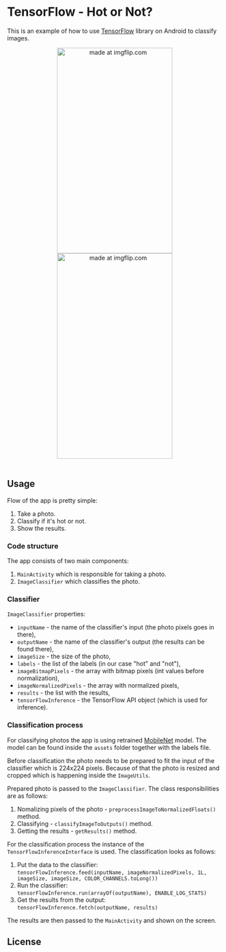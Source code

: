 # TensorFlow - Hot or Not?
This is an example of how to use [TensorFlow](https://www.tensorflow.org/) library on Android to classify images.

<div align="center">
<a href="https://imgflip.com/i/257ush"><img width="270" height="480" src="https://i.imgflip.com/257ush.jpg" title="made at imgflip.com"/></a>
<a href="https://imgflip.com/i/257uv9"><img width="270" height="480" src="https://i.imgflip.com/257uv9.jpg" title="made at imgflip.com"/></a>
</div>

<br/>

## Usage

Flow of the app is pretty simple:
1. Take a photo.
2. Classify if it's hot or not.
3. Show the results.

### Code structure

The app consists of two main components:
1. `MainActivity` which is responsible for taking a photo.
2. `ImageClassifier` which classifies the photo.

### Classifier

`ImageClassifier` properties:
- `inputName` - the name of the classifier's input (the photo pixels goes in there),
- `outputName` - the name of the classifier's output (the results can be found there),
- `imageSize` - the size of the photo,
- `labels` - the list of the labels (in our case "hot" and "not"),
- `imageBitmapPixels` - the array with bitmap pixels (int values before normalization),
- `imageNormalizedPixels` - the array with normalized pixels,
- `results` - the list with the results,
- `tensorFlowInference` - the TensorFlow API object (which is used for inference).

### Classification process

For classifying photos the app is using retrained [MobileNet](https://github.com/tensorflow/models/blob/master/research/slim/nets/mobilenet_v1.md) model. The model can be found inside the `assets` folder together with the labels file.

Before classification the photo needs to be prepared to fit the input of the classifier which is 224x224 pixels. Because of that the photo is resized and cropped which is happening inside the `ImageUtils`.

Prepared photo is passed to the `ImageClassifier`. The class responsibilities are as follows:
1. Nomalizing pixels of the photo - `preprocessImageToNormalizedFloats()` method.
2. Classifying - `classifyImageToOutputs()` method.
3. Getting the results - `getResults()` method.

For the classification process the instance of the `TensorFlowInferenceInterface` is used. The classification looks as follows:
1. Put the data to the classifier:
<br/> `tensorFlowInference.feed(inputName, imageNormalizedPixels, 1L, imageSize, imageSize, COLOR_CHANNELS.toLong())` <br/>
2. Run the classifier:
<br/> `tensorFlowInference.run(arrayOf(outputName), ENABLE_LOG_STATS)` <br/>
3. Get the results from the output:
<br/> `tensorFlowInference.fetch(outputName, results)` <br/>

The results are then passed to the `MainActivity` and shown on the screen.

## License

